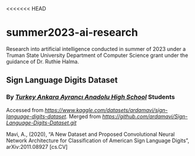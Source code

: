 <<<<<<< HEAD
# summer2023-ai-research
Research into artificial intelligence conducted in summer of 2023 under a Truman State University Department of Computer Science grant under the guidance of Dr. Ruthie Halma.

## Sign Language Digits Dataset
### By ***[Turkey Ankara Ayrancı Anadolu High School](http://ayrancianadolu.meb.k12.tr)*** Students

Accessed from *https://www.kaggle.com/datasets/ardamavi/sign-language-digits-dataset*.
Merged from *https://github.com/ardamavi/Sign-Language-Digits-Dataset.git*

Mavi, A., (2020), “A New Dataset and Proposed Convolutional Neural Network Architecture for Classification of American Sign Language Digits”, arXiv:2011.08927 [cs.CV]
